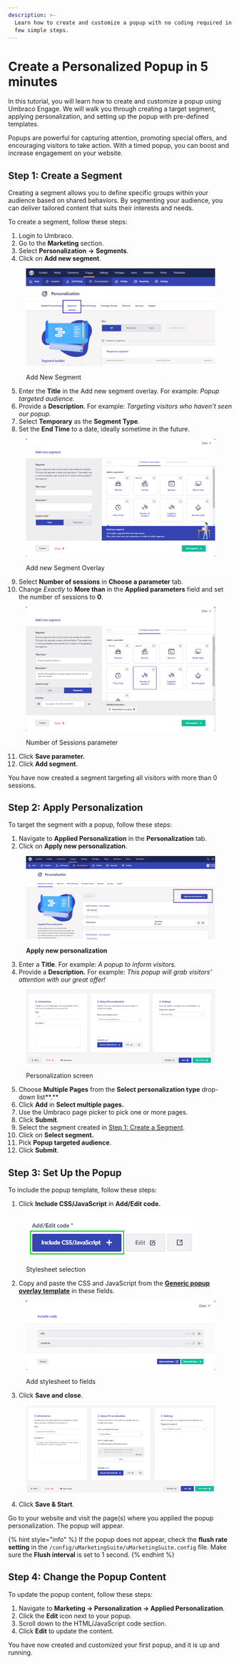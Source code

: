 ```yaml
---
description: >-
  Learn how to create and customize a popup with no coding required in just a
  few simple steps.
---
```


# Create a Personalized Popup in 5 minutes

In this tutorial, you will learn how to create and customize a popup using Umbraco Engage. We will walk you through creating a target segment, applying personalization, and setting up the popup with pre-defined templates.

Popups are powerful for capturing attention, promoting special offers, and encouraging visitors to take action. With a timed popup, you can boost and increase engagement on your website.

## Step 1: Create a Segment

Creating a segment allows you to define specific groups within your audience based on shared behaviors. By segmenting your audience, you can deliver tailored content that suits their interests and needs.

To create a segment, follow these steps:

1. Login to Umbraco.
2. Go to the **Marketing** section.
3. Select **Personalization** **->** **Segments**.
4. Click on **Add new segment**.

<figure><img src="../.gitbook/assets/engage-tutorials-personalizaed-popup.png" alt=""><figcaption><p>Add New Segment</p></figcaption></figure>

5. Enter the **Title** in the Add new segment overlay. For example: _Popup targeted audience._
6. Provide a **Description**. For example: _Targeting visitors who haven't seen our popup._
7. Select **Temporary** as the **Segment Type**_._
8. Set the **End Time** to a date, ideally sometime in the future.

<figure><img src="../.gitbook/assets/Add-new-segment-overlay.png" alt=""><figcaption><p>Add new Segment Overlay</p></figcaption></figure>

9. Select **Number of sessions** in **Choose a parameter** tab.
10. Change _Exactly_ to **More than** in the **Applied parameters** field and set the number of sessions to **0**.

<figure><img src="../.gitbook/assets/Number-of-sessions.png" alt=""><figcaption><p>Number of Sessions parameter</p></figcaption></figure>

11. Click **Save parameter.**
12. Click **Add segment**.

You have now created a segment targeting all visitors with more than 0 sessions.

## Step 2: Apply Personalization

To target the segment with a popup, follow these steps:

1. Navigate to **Applied Personalization** in the **Personalization** tab.
2. Click on **Apply new personalization**.

<figure><img src="../.gitbook/assets/engage-tutorials-personalized-popup.png" alt=""><figcaption><p><strong>Apply new personalization</strong></p></figcaption></figure>

3. Enter a **Title**. For example: _A popup to inform visitors._
4. Provide a **Description.** For example: _This popup will grab visitors' attention with our great offer!_

<figure><img src="../.gitbook/assets/Personalization-screen.png" alt=""><figcaption><p>Personalization screen</p></figcaption></figure>

5. Choose **Multiple Pages** from the **Select personalization type** drop-down list\*\*.\*\*
6. Click **Add** in **Select multiple pages.**
7. Use the Umbraco page picker to pick one or more pages.
8. Click **Submit**.
9. Select the segment created in [Step 1: Create a Segment](create-a-personalized-popup-in-5-minutes.md#step-1-create-a-segment).
10. Click on **Select segment.**
11. Pick **Popup targeted audience**.
12. Click **Submit**.

## Step 3: Set Up the Popup

To include the popup template, follow these steps:

1. Click **Include CSS/JavaScript** in **Add/Edit code.**

<figure><img src="../.gitbook/assets/include-css-javascript.png" alt=""><figcaption><p>Stylesheet selection</p></figcaption></figure>

2. Copy and paste the CSS and JavaScript from the [**Generic popup overlay template**](marketing-resources/generic-popup-template.md) in these fields.

<figure><img src="../.gitbook/assets/stylesheet-fields.png" alt=""><figcaption><p>Add stylesheet to fields</p></figcaption></figure>

3. Click **Save and close**.

<figure><img src="../.gitbook/assets/setup-personalization-screen.png" alt=""><figcaption></figcaption></figure>

4. Click **Save & Start**.

Go to your website and visit the page(s) where you applied the popup personalization. The popup will appear.

{% hint style="info" %}
If the popup does not appear, check the **flush rate setting** in the `/config/uMarketingSuite/uMarketingSuite.config` file. Make sure the **Flush interval** is set to 1 second.
{% endhint %}

## Step 4: Change the Popup Content

To update the popup content, follow these steps:

1. Navigate to **Marketing -> Personalization -> Applied Personalization**.
2. Click the **Edit** icon next to your popup.
3. Scroll down to the HTML/JavaScript code section.
4. Click **Edit** to update the content.

You have now created and customized your first popup, and it is up and running.
